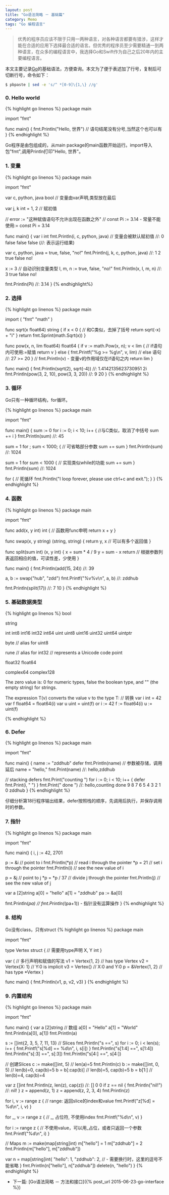 ```yaml
---
layout: post
title: "Go语法简略 － 基础篇"
category: Memo
tags: "Go 编程语言"
---
```


> 优秀的程序员应该不限于只用一两种语言，对各种语言都要有猎涉，这样才能在合适的应用下选择最合适的语言。但优秀的程序员至少需要精通一到两种语言，在众多的编程语言中，我选择Go和Swift作为自己之后20年内的主要编程语言。

本文主要记录[Go](https://golang.org/)的基础语法，方便查询。本文为了便于表述加了行号，复制后可切断行号，命令如下：

```sh
$ pbpaste | sed -e 's/^ *[0-9]\{1,\} //g'
```

<!-- more -->

### 0. Hello world

{% highlight go linenos %}
package main

import "fmt"

func main() {
  fmt.Println("Hello, 世界") // 语句结尾没有分号,当然这个也可以有
}
{% endhighlight %}

Go程序是由包组成的，从main package的main函数开始运行。import导入包"fmt",调用Println打印"Hello, 世界"。

<!-- more -->
### 1. 变量

{% highlight go linenos %}
package main

import "fmt"

var c, python, java bool // 变量由var声明,类型放在最后

var j, k int = 1, 2 // 赋初值

// error := "这种赋值语句不允许出现在函数之外"
// const Pi := 3.14 - 常量不能使用:=
const Pi = 3.14

func main() {
  var i int
  fmt.Println(i, c, python, java) // 变量会被默认赋初值
  //: 0 false false false (//: 表示运行结果)

  var c, python, java = true, false, "no!"
  fmt.Println(j, k, c, python, java)
  //: 1 2 true false no!

  x := 3 // 自动识别变量类型
  l, m, n := true, false, "no!"
  fmt.Println(x, l, m, n)
  //: 3 true false no!

  fmt.Println(Pi)
  //: 3.14
}
{% endhighlight%}

### 2. 选择
{% highlight go linenos %}
package main

import (
  "fmt"
  "math"
)

func sqrt(x float64) string {
  if x < 0 { // 和C类似，去掉了括号
    return sqrt(-x) + "i"
  }
  return fmt.Sprint(math.Sqrt(x))
}

func pow(x, n, lim float64) float64 {
  if v := math.Pow(x, n); v < lim { // if语句内可使用:=赋值
    return v
  } else {
    fmt.Printf("%g >= %g\n", v, lim) // else 语句
    //: 27 >= 20
  }
  // fmt.Println(v) - 变量v的作用域仅在if语句之内
  return lim
}

func main() {
  fmt.Println(sqrt(2), sqrt(-4))
  //: 1.4142135623730951 2i
  fmt.Println(pow(3, 2, 10), pow(3, 3, 20))
  //: 9 20
}
{% endhighlight %}

### 3. 循环
Go只有一种循环结构，for循环。

{% highlight go linenos %}
package main

import "fmt"

func main() {
  sum := 0
  for i := 0; i < 10; i++ { //与C类似，取消了中括号
    sum += i
  }
  fmt.Println(sum)
  //: 45

  sum = 1
  for ; sum < 1000; { // 可省略部分参数
    sum += sum
  }
  fmt.Println(sum)
  //: 1024

  sum = 1
  for sum < 1000 { // 实现类似while的功能
    sum += sum
  }
  fmt.Println(sum)
  //: 1024

  for { // 死循环
    fmt.Println("I loop forever, please use ctrl+c and exit.");
  }
}
{% endhighlight %}

### 4. 函数
{% highlight go linenos %}
package main

import "fmt"

func add(x, y int) int { // 函数用func申明
  return x + y
}

func swap(x, y string) (string, string) {
  return y, x // 可以有多个返回值
}

func split(sum int) (x, y int) {
  x = sum * 4 / 9
  y = sum - x
  return // 根据参数列表返回相应的值，可读性差，少使用
}

func main() {
  fmt.Println(add(15, 24))
  //: 39

  a, b := swap("hub", "zdd")
  fmt.Printf("%v%v\n", a, b)
  //: zddhub

  fmt.Println(split(17))
  //: 7 10
}
{% endhighlight %}

### 5. 基础数据类型
{% highlight go linenos %}
bool

string

int  int8  int16  int32  int64
uint uint8 uint16 uint32 uint64 uintptr

byte // alias for uint8

rune // alias for int32
     // represents a Unicode code point

float32 float64

complex64 complex128

The zero value is:
  0 for numeric types,
  false the boolean type, and
  "" (the empty string) for strings.

The expression T(v) converts the value v to the type T: // 转换
  var i int = 42
  var f float64 = float64(i)
  var u uint = uint(f)
or
  i := 42
  f := float64(i)
  u := uint(f)

{% endhighlight %}

### 6. Defer
{% highlight go linenos %}
package main

import "fmt"

func main() {
  name := "zddhub"
  defer fmt.Println(name) // 参数被存储，调用延后
  name = "hello,"
  fmt.Print(name)
  //: hello,zddhub

  // stacking defers
  fmt.Print("counting ")
  for i := 0; i < 10; i++ {
    defer fmt.Print(i, " ")
  }
  fmt.Print(" done ")
  //: hello,counting  done 9 8 7 6 5 4 3 2 1 0 zddhub
}
{% endhighlight %}

仔细分析第18行程序输出结果，defer按照栈的顺序，先调用后执行，并保存调用时的参数。

### 7. 指针
{% highlight go linenos %}
package main

import "fmt"

func main() {
  i, j := 42, 2701

  p := &i         // point to i
  fmt.Println(*p) // read i through the pointer
  *p = 21         // set i through the pointer
  fmt.Println(i)  // see the new value of i

  p = &j         // point to j
  *p = *p / 37   // divide j through the pointer
  fmt.Println(j) // see the new value of j

  var a [2]string
  a[0] = "hello"
  a[1] = "zddhub"
  pa := &a[0]

  fmt.Println(*pa)
  // fmt.Println(*(pa+1)) - 指针没有运算操作
}
{% endhighlight %}

### 8. 结构
Go没有class，只有struct
{% highlight go linenos %}
package main

import "fmt"

type Vertex struct { // 需要用type声明
  X, Y int
}

var ( // 多行声明和赋值的写法
  v1 = Vertex{1, 2}  // has type Vertex
  v2 = Vertex{X: 1}  // Y:0 is implicit
  v3 = Vertex{}      // X:0 and Y:0
  p  = &Vertex{1, 2} // has type *Vertex
)

func main() {
  fmt.Println(v1, p, v2, v3)
}
{% endhighlight %}

### 9. 内置结构
{% highlight go linenos %}
package main

import "fmt"

func main() {
  var a [2]string // 数组
  a[0] = "Hello"
  a[1] = "World"
  fmt.Println(a[0], a[1])
  fmt.Println(a)

  s := []int{2, 3, 5, 7, 11, 13} // Slices
  fmt.Println("s ==", s)
  for i := 0; i < len(s); i++ {
    fmt.Printf("s[%d] == %d\n", i, s[i])
  }
  fmt.Println("s[1:4] ==", s[1:4])
  fmt.Println("s[:3] ==", s[:3])
  fmt.Println("s[4:] ==", s[4:])

  // 创建Slices
  c := make([]int, 5)  // len(a)=5
  fmt.Println(c)
  b := make([]int, 0, 5) // len(b)=0, cap(b)=5
  b = b[:cap(b)] // len(b)=5, cap(b)=5
  b = b[1:]      // len(b)=4, cap(b)=4

  var z []int
  fmt.Println(z, len(z), cap(z))
  //: [] 0 0
  if z == nil {
    fmt.Println("nil!")
    //: nil!
  }
  z = append(z, 1)
  z = append(z, 2, 3, 4)
  fmt.Println(z)

  for i, v := range z { // range: 返回slice的index和value
    fmt.Printf("z[%d] = %d\n", i, v)
  }

  for _, v := range z { // _, 占位符, 不使用index
    fmt.Printf("%d\n", v)
  }

  for i := range z { // 不使用value，可以用_占位，或者只返回一个参数
    fmt.Printf("%d\n", i)
  }

  // Maps
  m := make(map[string]int)
  m["hello"] = 1
  m["zddhub"] = 2
  fmt.Println(m["hello"], m["zddhub"])

  var n = map[string]int{
    "hello": 1,
    "zddhub": 2, // - 需要换行时，这里的逗号不能省略
  }
  fmt.Println(n["hello"], n["zddhub"])
  delete(n, "hello")
}
{% endhighlight %}

* 下一篇: [Go语法简略 － 方法和接口]({% post_url 2015-06-23-go-interface %})